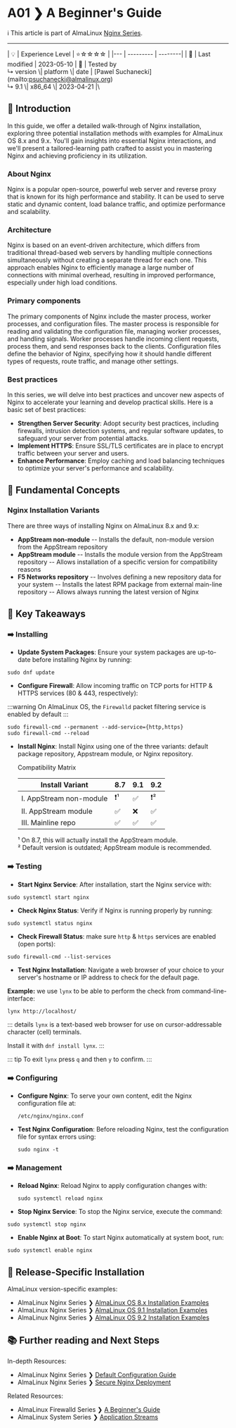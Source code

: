 # A01 ❯ A Beginner's Guide

ℹ️ This article is part of AlmaLinux [Nginx Series](../../series/).

***

\| 💡 | Experience Level | ⭐☆☆☆☆ | |--- | --------- | --------| | 📆 | Last modified | 2023-05-10 | 🔧 | Tested by\
↳ version \\| platform \\| date | \[Pawel Suchanecki]\(mailto:psuchanecki@almalinux.org)\
↳ 9.1 \\| x86\_64 \\| 2023-04-21 |\


## 🌟 Introduction

In this guide, we offer a detailed walk-through of Nginx installation, exploring three potential installation methods with examples for AlmaLinux OS 8.x and 9.x. You'll gain insights into essential Nginx interactions, and we'll present a tailored-learning path crafted to assist you in mastering Nginx and achieving proficiency in its utilization.

### About Nginx

Nginx is a popular open-source, powerful web server and reverse proxy that is known for its high performance and stability. It can be used to serve static and dynamic content, load balance traffic, and optimize performance and scalability.

### Architecture

Nginx is based on an event-driven architecture, which differs from traditional thread-based web servers by handling multiple connections simultaneously without creating a separate thread for each one. This approach enables Nginx to efficiently manage a large number of connections with minimal overhead, resulting in improved performance, especially under high load conditions.

### Primary components

The primary components of Nginx include the master process, worker processes, and configuration files. The master process is responsible for reading and validating the configuration file, managing worker processes, and handling signals. Worker processes handle incoming client requests, process them, and send responses back to the clients. Configuration files define the behavior of Nginx, specifying how it should handle different types of requests, route traffic, and manage other settings.

### Best practices

In this series, we will delve into best practices and uncover new aspects of Nginx to accelerate your learning and develop practical skills. Here is a basic set of best practices:

* **Strengthen Server Security**: Adopt security best practices, including firewalls, intrusion detection systems, and regular software updates, to safeguard your server from potential attacks.
* **Implement HTTPS**: Ensure SSL/TLS certificates are in place to encrypt traffic between your server and users.
* **Enhance Performance**: Employ caching and load balancing techniques to optimize your server's performance and scalability.

## 🧠 Fundamental Concepts

### Nginx Installation Variants

There are three ways of installing Nginx on AlmaLinux 8.x and 9.x:

* **AppStream non-module** -- Installs the default, non-module version from the AppStream repository
* **AppStream module** -- Installs the module version from the AppStream repository -- Allows installation of a specific version for compatibility reasons
* **F5 Networks repository** -- Involves defining a new repository data for your system -- Installs the latest RPM package from external main-line repository -- Allows always running the latest version of Nginx

## 📝 Key Takeaways

### ➡️ Installing

* **Update System Packages**: Ensure your system packages are up-to-date before installing Nginx by running:

```
sudo dnf update
```

* **Configure Firewall**: Allow incoming traffic on TCP ports for HTTP & HTTPS services (80 & 443, respectively):

:::warning On AlmaLinux OS, the `Firewalld` packet filtering service is enabled by default :::

```
sudo firewall-cmd --permanent --add-service={http,https}
sudo firewall-cmd --reload
```

*   **Install Nginx**: Install Nginx using one of the three variants: default package repository, Appstream module, or Nginx repository.

    Compatibility Matrix

    | Install Variant         | 8.7 | 9.1 | 9.2 |
    | ----------------------- | --- | --- | --- |
    | I. AppStream non-module | ❗¹  | ✅   | ❗²  |
    | II. AppStream module    | ✅   | ❌   | ✅   |
    | III. Mainline repo      | ✅   | ✅   | ✅   |

    ¹ On 8.7, this will actually install the AppStream module.\
    ² Default version is outdated; AppStream module is recommended.

### ➡️ Testing

* **Start Nginx Service**: After installation, start the Nginx service with:

```
sudo systemctl start nginx
```

* **Check Nginx Status**: Verify if Nginx is running properly by running:

```
sudo systemctl status nginx
```

* **Check Firewall Status**: make sure `http` & `https` services are enabled (open ports):

```
sudo firewall-cmd --list-services
```

* **Test Nginx Installation**: Navigate a web browser of your choice to your server's hostname or IP address to check for the default page.

**Example:** we use `lynx` to be able to perform the check from command-line-interface:

```
lynx http://localhost/
```

::: details `lynx` is a text-based web browser for use on cursor-addressable character (cell) terminals.

Install it with `dnf install lynx`. :::

::: tip To exit `lynx` press `q` and then `y` to confirm. :::

### ➡️ Configuring

*   **Configure Nginx**: To serve your own content, edit the Nginx configuration file at:

    ```
    /etc/nginx/nginx.conf
    ```
*   **Test Nginx Configuration**: Before reloading Nginx, test the configuration file for syntax errors using:

    ```
    sudo nginx -t
    ```

### ➡️ Management

*   **Reload Nginx**: Reload Nginx to apply configuration changes with:

    ```
    sudo systemctl reload nginx
    ```
* **Stop Nginx Service**: To stop the Nginx service, execute the command:

```
sudo systemctl stop nginx
```

* **Enable Nginx at Boot**: To start Nginx automatically at system boot, run:

```
sudo systemctl enable nginx
```

## 📖 Release-Specific Installation

AlmaLinux version-specific examples:

* AlmaLinux Nginx Series ❯ [AlmaLinux OS 8.x Installation Examples](NginxSeriesA02R8.md)
* AlmaLinux Nginx Series ❯ [AlmaLinux OS 9.1 Installation Examples](NginxSeriesA02R91.md)
* AlmaLinux Nginx Series ❯ [AlmaLinux OS 9.2 Installation Examples](NginxSeriesA02R92.md)

## 📚 Further reading and Next Steps

In-depth Resources:

* AlmaLinux Nginx Series ❯ [Default Configuration Guide](NginxSeriesA03.md)
* AlmaLinux Nginx Series ❯ [Secure Nginx Deployment](NginxSeriesA04P1.md)

Related Resources:

* AlmaLinux Firewalld Series ❯ [A Beginner's Guide](../system/SystemSeriesA02.md)
* AlmaLinux System Series ❯ [Application Streams](../system/SystemSeriesA01.md)

